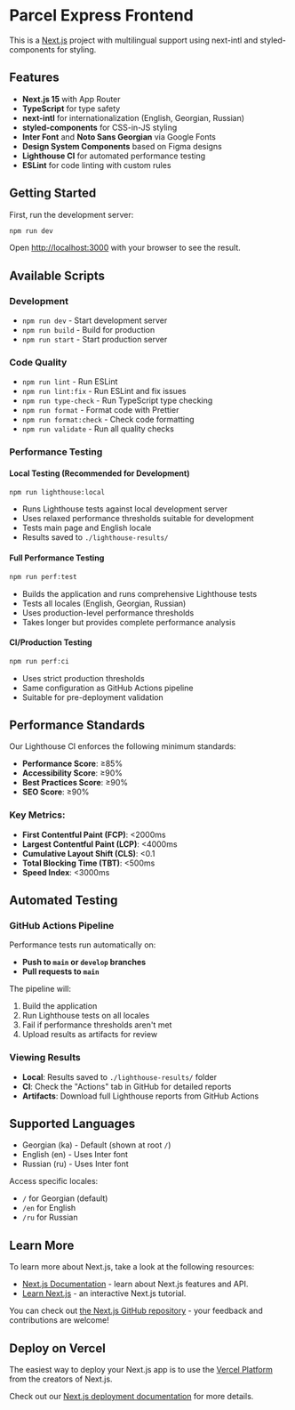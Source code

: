 # Parcel Express Frontend

This is a [Next.js](https://nextjs.org) project with multilingual support using
next-intl and styled-components for styling.

## Features

- **Next.js 15** with App Router
- **TypeScript** for type safety
- **next-intl** for internationalization (English, Georgian, Russian)
- **styled-components** for CSS-in-JS styling
- **Inter Font** and **Noto Sans Georgian** via Google Fonts
- **Design System Components** based on Figma designs
- **Lighthouse CI** for automated performance testing
- **ESLint** for code linting with custom rules

## Getting Started

First, run the development server:

```bash
npm run dev
```

Open [http://localhost:3000](http://localhost:3000) with your browser to see the
result.

## Available Scripts

### Development

- `npm run dev` - Start development server
- `npm run build` - Build for production
- `npm run start` - Start production server

### Code Quality

- `npm run lint` - Run ESLint
- `npm run lint:fix` - Run ESLint and fix issues
- `npm run type-check` - Run TypeScript type checking
- `npm run format` - Format code with Prettier
- `npm run format:check` - Check code formatting
- `npm run validate` - Run all quality checks

### Performance Testing

#### Local Testing (Recommended for Development)

```bash
npm run lighthouse:local
```

- Runs Lighthouse tests against local development server
- Uses relaxed performance thresholds suitable for development
- Tests main page and English locale
- Results saved to `./lighthouse-results/`

#### Full Performance Testing

```bash
npm run perf:test
```

- Builds the application and runs comprehensive Lighthouse tests
- Tests all locales (English, Georgian, Russian)
- Uses production-level performance thresholds
- Takes longer but provides complete performance analysis

#### CI/Production Testing

```bash
npm run perf:ci
```

- Uses strict production thresholds
- Same configuration as GitHub Actions pipeline
- Suitable for pre-deployment validation

## Performance Standards

Our Lighthouse CI enforces the following minimum standards:

- **Performance Score**: ≥85%
- **Accessibility Score**: ≥90%
- **Best Practices Score**: ≥90%
- **SEO Score**: ≥90%

### Key Metrics:

- **First Contentful Paint (FCP)**: <2000ms
- **Largest Contentful Paint (LCP)**: <4000ms
- **Cumulative Layout Shift (CLS)**: <0.1
- **Total Blocking Time (TBT)**: <500ms
- **Speed Index**: <3000ms

## Automated Testing

### GitHub Actions Pipeline

Performance tests run automatically on:

- **Push to `main` or `develop` branches**
- **Pull requests to `main`**

The pipeline will:

1. Build the application
2. Run Lighthouse tests on all locales
3. Fail if performance thresholds aren't met
4. Upload results as artifacts for review

### Viewing Results

- **Local**: Results saved to `./lighthouse-results/` folder
- **CI**: Check the "Actions" tab in GitHub for detailed reports
- **Artifacts**: Download full Lighthouse reports from GitHub Actions

## Supported Languages

- Georgian (ka) - Default (shown at root `/`)
- English (en) - Uses Inter font
- Russian (ru) - Uses Inter font

Access specific locales:

- `/` for Georgian (default)
- `/en` for English
- `/ru` for Russian

## Learn More

To learn more about Next.js, take a look at the following resources:

- [Next.js Documentation](https://nextjs.org/docs) - learn about Next.js
  features and API.
- [Learn Next.js](https://nextjs.org/learn) - an interactive Next.js tutorial.

You can check out
[the Next.js GitHub repository](https://github.com/vercel/next.js) - your
feedback and contributions are welcome!

## Deploy on Vercel

The easiest way to deploy your Next.js app is to use the
[Vercel Platform](https://vercel.com/new?utm_medium=default-template&filter=next.js&utm_source=create-next-app&utm_campaign=create-next-app-readme)
from the creators of Next.js.

Check out our
[Next.js deployment documentation](https://nextjs.org/docs/app/building-your-application/deploying)
for more details.
